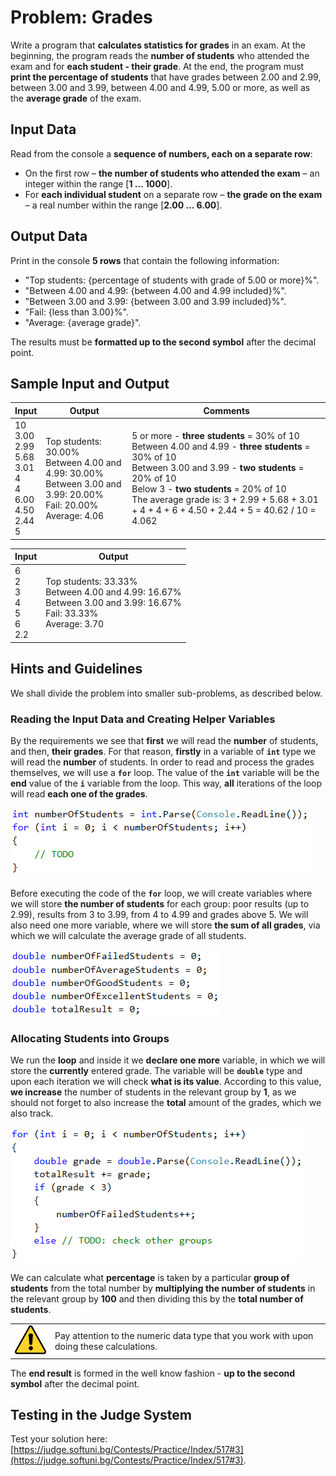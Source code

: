 # Problem: Grades

Write a program that **calculates statistics for grades** in an exam. At the beginning, the program reads the **number of students** who attended the exam and for **each student - their grade**. At the end, the program must **print the percentage of students** that have grades between 2.00 and 2.99, between 3.00 and 3.99, between 4.00 and 4.99, 5.00 or more, as well as the **average grade** of the exam.

## Input Data

Read from the console a **sequence of numbers, each on a separate row**:
* On the first row – **the number of students who attended the exam** – an integer within the range [**1 … 1000**].
* For **each individual student** on a separate row – **the grade on the exam** – a real number within the range [**2.00 … 6.00**].

## Output Data

Print in the console **5 rows** that contain the following information:
* "Top students: {percentage of students with grade of 5.00 or more}%".
* "Between 4.00 and 4.99: {between 4.00 and 4.99 included}%".
* "Between 3.00 and 3.99: {between 3.00 and 3.99 included}%".
* "Fail: {less than 3.00}%".
* "Average: {average grade}".

The results must be **formatted up to the second symbol** after the decimal point.

## Sample Input and Output

| Input | Output | Comments |
| --- | --- | --- |
|10<br>3.00<br>2.99<br>5.68<br>3.01<br>4<br>4<br>6.00<br>4.50<br>2.44<br>5<br>|Top students: 30.00%<br>Between 4.00 and 4.99: 30.00%<br>Between 3.00 and 3.99: 20.00%<br>Fail: 20.00%<br>Average: 4.06|5 or more - **three students** = 30% of 10<br>Between 4.00 and 4.99 - **three students** = 30% of 10<br>Between 3.00 and 3.99 - **two students** = 20% of 10<br>Below 3 - **two students** = 20% of 10<br>The average grade is: 3 + 2.99 + 5.68 + 3.01 + 4 + 4 + 6 + 4.50 + 2.44 + 5 = 40.62 / 10 = 4.062|

| Input | Output |
| --- | --- |
|6<br>2<br>3<br>4<br>5<br>6<br>2.2|Top students: 33.33%<br>Between 4.00 and 4.99: 16.67%<br>Between 3.00 and 3.99: 16.67%<br>Fail: 33.33%<br>Average: 3.70|

## Hints and Guidelines

We shall divide the problem into smaller sub-problems, as described below.

### Reading the Input Data and Creating Helper Variables

By the requirements we see that **first** we will read the **number** of students, and then, **their grades**. For that reason, **firstly** in a variable of **`int`** type we will read the **number** of students. In order to read and process the grades themselves, we will use a **`for`** loop. The value of the **`int`** variable will be the **end** value of the **`i`** variable from the loop. This way, **all** iterations of the loop will read **each one of the grades**. 

![](/assets/chapter-8-2-images/05.Grades-01.png)

Before executing the code of the **`for`** loop, we will create variables where we will store **the number of students** for each group: poor results (up to 2.99), results from 3 to 3.99, from 4 to 4.99 and grades above 5. We will also need one more variable, where we will store **the sum of all grades**, via which we will calculate the average grade of all students.

![](/assets/chapter-8-2-images/05.Grades-02.png)

### Allocating Students into Groups

We run the **loop** and inside it we **declare one more** variable, in which we will store the **currently** entered grade. The variable will be **`double`** type and upon each iteration we will check **what is its value**. According to this value, **we increase** the number of students in the relevant group by **1**, as we should not forget to also increase the **total** amount of the grades, which we also track.

![](/assets/chapter-8-2-images/05.Grades-03.png)

We can calculate what **percentage** is taken by a particular **group of students** from the total number by **multiplying the number of students** in the relevant group by **100** and then dividing this by the **total number of students**. 

<table>
<tr>
<td width="10%"><img src="/assets/alert-icon.png" style="max-width:50px" /></td>
<td>Pay attention to the numeric data type that you work with upon doing these calculations.
</td>
</tr>
</table>

The **end result** is formed in the well know fashion - **up to the second symbol** after the decimal point.

## Testing in the Judge System

Test your solution here: [https://judge.softuni.bg/Contests/Practice/Index/517#3](https://judge.softuni.bg/Contests/Practice/Index/517#3).
